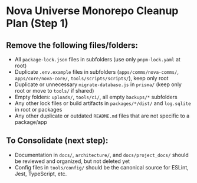 # Nova Universe Monorepo Cleanup Plan (Step 1)

## Remove the following files/folders:

- All `package-lock.json` files in subfolders (use only `pnpm-lock.yaml` at root)
- Duplicate `.env.example` files in subfolders (`apps/comms/nova-comms/`, `apps/core/nova-core/`, `tools/scripts/scripts/`), keep only root
- Duplicate or unnecessary `migrate-database.js` in `prisma/` (keep only root or move to `tools/` if shared)
- Empty folders: `uploads/`, `tools/ci/`, all empty `backups/*` subfolders
- Any other lock files or build artifacts in `packages/*/dist/` and `log.sqlite` in root or packages
- Any other duplicate or outdated `README.md` files that are not specific to a package/app

## To Consolidate (next step):

- Documentation in `docs/`, `architecture/`, and `docs/project_docs/` should be reviewed and organized, but not deleted yet
- Config files in `tools/config/` should be the canonical source for ESLint, Jest, TypeScript, etc.
